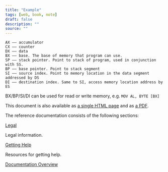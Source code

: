 ```yaml
---
title: "Example"
tags: [web, book, note]
draft: false
description: ""
source: ""
---
```


```ASM
AX —— accumulator
CX —— counter
DX —— data
BX —— base. The base of memory that program can use.  
SP —— stack pointer. Point to stack of program, used in conjunction with SS.
BP —— base pointer. Point to stack segment
SI —— source index. Point to memory location in the data segment addressed by DS
DI —— destination index. Same to SI, access memory location address by ES
```

BX/BP/SI/DI can be used for read or write memory, e.g. `MOV AL, BYTE [BX]`

This document is also available as [a single HTML page](https://docs.spring.io/spring-boot/docs/2.6.7/reference/htmlsingle/) and as [a PDF](https://docs.spring.io/spring-boot/docs/2.6.7/reference/pdf/spring-boot-reference.pdf).

The reference documentation consists of the following sections:

[Legal](https://docs.spring.io/spring-boot/docs/current/reference/html/legal.html#legal)

Legal information.

[Getting Help](https://docs.spring.io/spring-boot/docs/current/reference/html/getting-help.html#getting-help)

Resources for getting help.

[Documentation Overview](https://docs.spring.io/spring-boot/docs/current/reference/html/documentation.html#documentation)